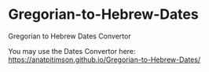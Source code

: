 # Gregorian-to-Hebrew-Dates
Gregorian to Hebrew Dates Convertor

You may use the Dates Convertor here:
https://anatpitimson.github.io/Gregorian-to-Hebrew-Dates/
